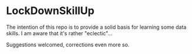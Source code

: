# LockDownSkillUp

The intention of this repo is to provide a solid basis for learning some data skills. I am aware that it's rather "eclectic"...

Suggestions welcomed, corrections even more so.
